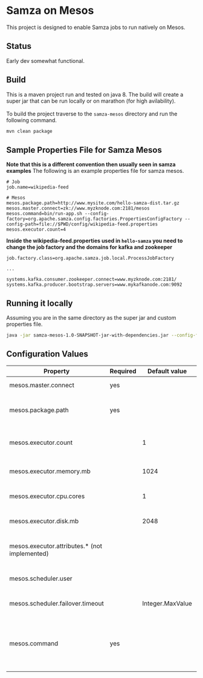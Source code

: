 # Samza on Mesos
This project is designed to enable Samza jobs to run natively on Mesos.

## Status
Early dev somewhat functional.

## Build
This is a maven project run and tested on java 8. The build will create
a super jar that can be run locally or on marathon (for high avilability).
<br><br>
To build the project traverse to the `samza-mesos` directory and run the following command.
```bash
mvn clean package
```

## Sample Properties File for Samza Mesos
**Note that this is a different convention then usually seen in samza examples**
The following is an example properties file for samza mesos.
```properties
# Job
job.name=wikipedia-feed

# Mesos
mesos.package.path=http://www.mysite.com/hello-samza-dist.tar.gz
mesos.master.connect=zk://www.myzknode.com:2181/mesos
mesos.command=bin/run-app.sh --config-factory=org.apache.samza.config.factories.PropertiesConfigFactory --config-path=file://$PWD/config/wikipedia-feed.properties
mesos.executor.count=4
```

**Inside the wikipedia-feed.properties used in `hello-samza` you need to change the job factory and the domains for kafka and zookeeper**
```properties
job.factory.class=org.apache.samza.job.local.ProcessJobFactory

...

systems.kafka.consumer.zookeeper.connect=www.myzknode.com:2181/
systems.kafka.producer.bootstrap.servers=www.mykafkanode.com:9092
```

## Running it locally
Assuming you are in the same directory as the super jar and custom properties file.
```bash
java -jar samza-mesos-1.0-SNAPSHOT-jar-with-dependencies.jar --config-factory=org.apache.samza.config.factories.PropertiesConfigFactory --config-path=file://$PWD/mesos.properties
```

## Configuration Values

| Property | Required | Default value | Description |
|---|---|---|---|
| mesos.master.connect | yes |  | Mesos master URL |
| mesos.package.path | yes |  | Job package URI (file, http, hdfs) |
| mesos.executor.count | | 1 | Number of Samza containers to run job in |
| mesos.executor.memory.mb | | 1024 | Mesos task memory constraint |
| mesos.executor.cpu.cores |  | 1 | Mesos task CPU cores constraint |
| mesos.executor.disk.mb | | 2048 | Mesos task disk constraint |
| mesos.executor.attributes.* (not implemented) |  | | Slave attributes reqs (regex expressions) |
| mesos.scheduler.user | | | System user for starting executors |
| mesos.scheduler.failover.timeout |  | Integer.MaxValue | Framework failover timeout |
| mesos.command | yes |  | the command that should be run on mesos for this samza job |